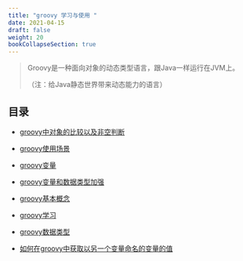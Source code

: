 ```yaml
---
title: "groovy 学习与使用 "
date: 2021-04-15
draft: false
weight: 20
bookCollapseSection: true
---
```



> Groovy是一种面向对象的动态类型语言，跟Java一样运行在JVM上。
>
> （注：给Java静态世界带来动态能力的语言）



## 目录


* [groovy中对象的比较以及非空判断](groovy中对象的比较以及非空判断)

* [groovy使用场景](groovy使用场景)

* [groovy变量](groovy变量)

* [groovy变量和数据类型加强](groovy变量和数据类型加强)

* [groovy基本概念](groovy基本概念)

* [groovy学习](groovy学习)

* [groovy数据类型](groovy数据类型)

* [如何在groovy中获取以另一个变量命名的变量的值](如何在groovy中获取以另一个变量命名的变量的值)



